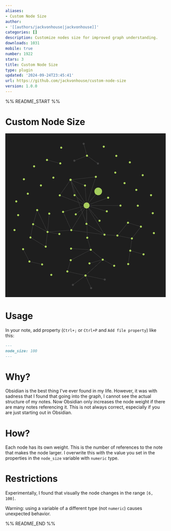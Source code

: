 ```yaml
---
aliases:
- Custom Node Size
author:
- '[[authors/jackvonhouse|jackvonhouse]]'
categories: []
description: Customize nodes size for improved graph understanding.
downloads: 1031
mobile: true
number: 1922
stars: 3
title: Custom Node Size
type: plugin
updated: '2024-09-24T23:45:41'
url: https://github.com/jackvonhouse/custom-node-size
version: 1.0.0
---
```


%% README_START %%

# Custom Node Size

![image](https://raw.githubusercontent.com/jackvonhouse/custom-node-size/HEAD/imgs/graph.png)

# Usage

In your note, add property (`Ctrl+;` or `Ctrl+P` and `Add file property`) like this:
```markdown
---
node_size: 100
---
```

# Why?

Obsidian is the best thing I've ever found in my life. However, it was with sadness that I found that going into the graph, I cannot see the actual structure of my notes. Now Obsidian only increases the node weight if there are many notes referencing it. This is not always correct, especially if you are just starting out in Obsidian.

# How?

Each node has its own weight. This is the number of references to the note that makes the node larger. I overwrite this with the value you set in the properties in the `node_size` variable with `numeric` type.

# Restrictions

Experimentally, I found that visually the node changes in the range `[6, 100]`.

Warning: using a variable of a different type (not `numeric`) causes unexpected behavior.


%% README_END %%